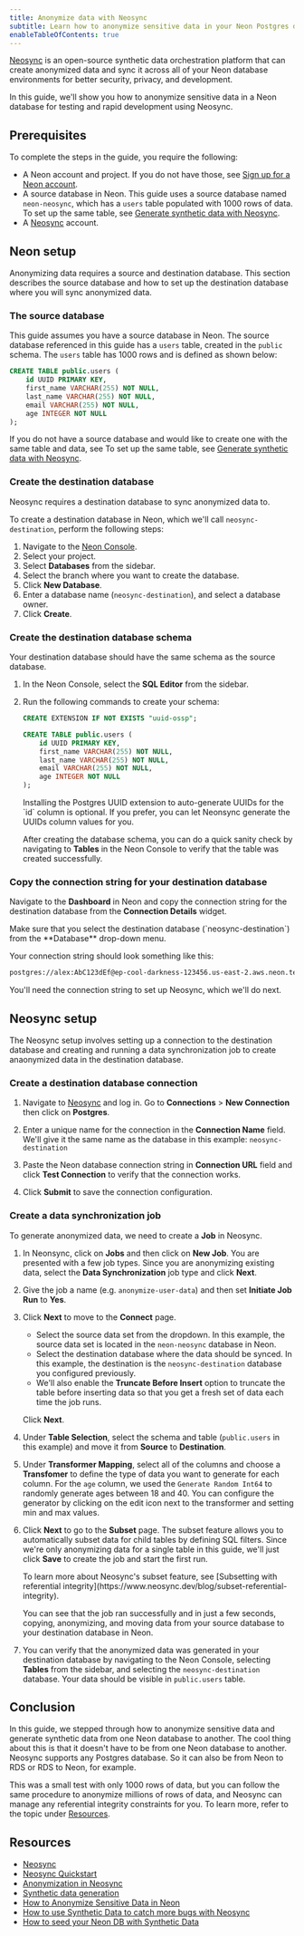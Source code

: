 ```yaml
---
title: Anonymize data with Neosync
subtitle: Learn how to anonymize sensitive data in your Neon Postgres database with Neosync 
enableTableOfContents: true
---
```


[Neosync](https://www.neosync.dev/) is an open-source synthetic data orchestration platform that can create anonymized data and sync it across all of your Neon database environments for better security, privacy, and development.

In this guide, we'll show you how to anonymize sensitive data in a Neon database for testing and rapid development using Neosync.

## Prerequisites

To complete the steps in the guide, you require the following:

- A Neon account and project. If you do not have those, see [Sign up for a Neon account](/docs/get-started-with-neon/signing-up).
- A source database in Neon. This guide uses a source database named `neon-neosync`, which has a `users` table populated with 1000 rows of data. To set up the same table, see [Generate synthetic data with Neosync](/docs/guides/neosync-generate).
- A [Neosync](https://www.neosync.dev/) account.

## Neon setup

Anonymizing data requires a source and destination database. This section describes the source database and how to set up the destination database where you will sync anonymized data. 

### The source database

This guide assumes you have a source database in Neon. The source database referenced in this guide has a `users` table, created in the `public` schema. The `users` table has 1000 rows and is defined as shown below:

```sql
CREATE TABLE public.users (
    id UUID PRIMARY KEY,
    first_name VARCHAR(255) NOT NULL,
    last_name VARCHAR(255) NOT NULL,
    email VARCHAR(255) NOT NULL,
    age INTEGER NOT NULL
);
```

If you do not have a source database and would like to create one with the same table and data, see To set up the same table, see [Generate synthetic data with Neosync](/docs/guides/neosync-generate).

### Create the destination database

Neosync requires a destination database to sync anonymized data to.

To create a destination database in Neon, which we'll call `neosync-destination`, perform the following steps:

1. Navigate to the [Neon Console](https://console.neon.tech).
1. Select your project.
1. Select **Databases** from the sidebar.
1. Select the branch where you want to create the database.
1. Click **New Database**.
1. Enter a database name (`neosync-destination`), and select a database owner.
1. Click **Create**.

### Create the destination database schema

Your destination database should have the same schema as the source database.

1. In the Neon Console, select the **SQL Editor** from the sidebar.
2. Run the following commands to create your schema:

    ```sql
    CREATE EXTENSION IF NOT EXISTS "uuid-ossp";

    CREATE TABLE public.users (
        id UUID PRIMARY KEY,
        first_name VARCHAR(255) NOT NULL,
        last_name VARCHAR(255) NOT NULL,
        email VARCHAR(255) NOT NULL,
        age INTEGER NOT NULL
    );
    ```

    <Admonition type="note">
    Installing the Postgres UUID extension to auto-generate UUIDs for the `id` column is optional. If you prefer, you can let Neonsync generate the UUIDs column values for you.
    </Admonition>

    After creating the database schema, you can do a quick sanity check by navigating to **Tables** in the Neon Console to verify that the table was created successfully.

### Copy the connection string for your destination database

Navigate to the **Dashboard** in Neon and copy the connection string for the destination database from the **Connection Details** widget. 

<Admonition type="note">
Make sure that you select the destination database (`neosync-destination`) from the **Database** drop-down menu.
</Admonition> 

Your connection string should look something like this:

```bash
postgres://alex:AbC123dEf@ep-cool-darkness-123456.us-east-2.aws.neon.tech/neosync-destination?sslmode=require
```

You'll need the connection string to set up Neosync, which we'll do next.

## Neosync setup

The Neosync setup involves setting up a connection to the destination database and creating and running a data synchronization job to create anaonymized data in the destination database.

### Create a destination database connection

1. Navigate to [Neosync](https://www.neosync.dev/) and log in. Go to **Connections** > **New Connection** then click on **Postgres**.

2. Enter a unique name for the connection in the **Connection Name** field. We'll give it the same name as the database in this example: `neosync-destination`

3. Paste the Neon database connection string in **Connection URL** field and click **Test Connection** to verify that the connection works.

4. Click **Submit** to save the connection configuration.

### Create a data synchronization job

To generate anonymized data, we need to create a **Job** in Neosync. 

1. In Neonsync, click on **Jobs** and then click on **New Job**. You are presented with a few job types. Since you are anonymizing existing data, select the **Data Synchronization** job type and click **Next**.

2. Give the job a name (e.g. `anonymize-user-data`) and then set **Initiate Job Run** to **Yes**.

3. Click **Next** to move to the **Connect** page. 
    - Select the source data set from the dropdown. In this example, the source data set is located in the `neon-neosync` database in Neon.
    - Select the destination database where the data should be synced. In this example, the destination is the `neosync-destination` database you configured previously.
    - We'll also enable the **Truncate Before Insert** option to truncate the table before inserting data so that you get a fresh set of data each time the job runs.

    Click **Next**.

5. Under **Table Selection**, select the schema and table (`public.users` in this example) and move it from **Source** to **Destination**.

6. Under **Transformer Mapping**, select all of the columns and choose a **Transfomer** to define the type of data you want to generate for each column. For the `age` column, we used the `Generate Random Int64` to randomly generate ages between 18 and 40. You can configure the generator by clicking on the edit icon next to the transformer and setting min and max values.

7. Click **Next** to go to the **Subset** page. The subset feature allows you to automatically subset data for child tables by defining SQL filters. Since we're only anonymizing data for a single table in this guide, we'll just click **Save** to create the job and start the first run.

    <Admonition type="note">
    To learn more about Neosync's subset feature, see [Subsetting with referential integrity](https://www.neosync.dev/blog/subset-referential-integrity).
    </Admonition>

    You can see that the job ran successfully and in just a few seconds, copying, anonymizing, and moving data from your source database to your destination database in Neon.

8. You can verify that the anonymized data was generated in your destination database by navigating to the Neon Console, selecting **Tables** from the sidebar, and selecting the `neosync-destination` database. Your data should be visible in `public.users` table.

## Conclusion

In this guide, we stepped through how to anonymize sensitive data and generate synthetic data from one Neon database to another. The cool thing about this is that it doesn't have to be from one Neon database to another. Neosync supports any Postgres database. So it can also be from Neon to RDS or RDS to Neon, for example.

This was a small test with only 1000 rows of data, but you can follow the same procedure to anonymize millions of rows of data, and Neosync can manage any referential integrity constraints for you. To learn more, refer to the topic under [Resources](#resources).

## Resources

- [Neosync](https://www.neosync.dev/)
- [Neosync Quickstart](https://docs.neosync.dev/quickstart)
- [Anonymization in Neosync](https://docs.neosync.dev/core-features#anonymization)
- [Synthetic data generation](https://docs.neosync.dev/core-features#synthetic-data-generation)
- [How to Anonymize Sensitive Data in Neon](https://www.neosync.dev/blog/neosync-neon-sync-job)
- [How to use Synthetic Data to catch more bugs with Neosync](https://neon.tech/blog/how-to-use-synthetic-data-to-catch-more-bugs-with-neosync)
- [How to seed your Neon DB with Synthetic Data](https://www.neosync.dev/blog/neosync-neon-data-gen-job)
